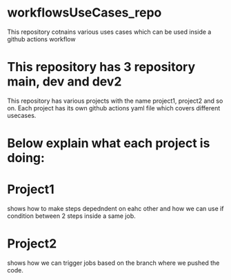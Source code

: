 ﻿# workflowsUseCases_repo
This repository cotnains various uses cases which can be used inside a github actions workflow

# This repository has 3 repository main, dev and dev2
This repository has various projects with the name project1, project2 and so on. Each project has its own github actions yaml file which covers different usecases.

# Below explain what each project is doing:
# Project1
shows how to make steps depedndent on eahc other and how we can use if condition between 2 steps inside a same job.
# Project2
shows how we can trigger jobs based on the branch where we pushed the code.
